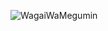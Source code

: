 ![WagaiWaMegumin](https://github.com/FlavioRobertoTavares/InfraH/assets/124847034/e121064d-5815-49ec-9e26-643b8ac12ba3)
